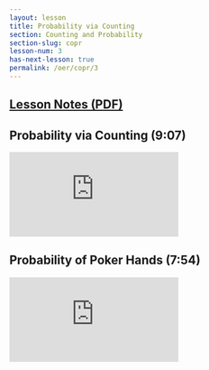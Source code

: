 ```yaml
---
layout: lesson
title: Probability via Counting
section: Counting and Probability
section-slug: copr 
lesson-num: 3
has-next-lesson: true
permalink: /oer/copr/3
---
```



<h2>
<a href="/assets/oer/copr/ProbabilityViaCounting.pdf">
Lesson Notes (PDF)
</a>
</h2>


<h2>Probability via Counting (9:07)</h2>
<div class="youtube-wrapper">
<iframe class="video" src="https://www.youtube.com/embed/uUrO56_5G6o" allow="accelerometer; autoplay; encrypted-media; gyroscope; picture-in-picture" allowfullscreen="" frameborder="0"></iframe>
</div>

<h2>Probability of Poker Hands (7:54)</h2>
<div class="youtube-wrapper">
<iframe class="video" src="https://www.youtube.com/embed/DrMxQUMOG70" allow="accelerometer; autoplay; encrypted-media; gyroscope; picture-in-picture" allowfullscreen="" frameborder="0"></iframe>
</div>
